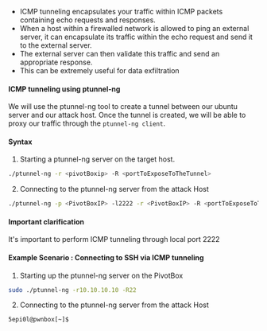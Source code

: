 
- ICMP tunneling encapsulates your traffic within ICMP packets containing echo requests and responses.
- When a host within a firewalled network is allowed to ping an external server, it can encapsulate its traffic within the echo request and send it to the external server.
- The external server can then validate this traffic and send an appropriate response. 
- This can be extremely useful for data exfiltration



#### ICMP tunneling using ptunnel-ng

We will use the ptunnel-ng tool to create a tunnel between our ubuntu server and our attack host. Once the tunnel is created, we will be able to proxy our traffic through the `ptunnel-ng client`.



#### Syntax

1. Starting a ptunnel-ng server on the target host.

```bash
./ptunnel-ng -r <pivotBoxip> -R <portToExposeToTheTunnel>
```


2. Connecting to the ptunnel-ng server from the attack Host

```bash
./ptunnel-ng -p <PivotBoxIP> -l2222 -r <PivotBoxIP> -R <portToExposeToTheTunnel>
```


#### Important clarification

It's important to perform ICMP tunneling through local port 2222





#### Example Scenario : Connecting to SSH via ICMP tunneling


1. Starting up the ptunnel-ng server on the PivotBox 

```bash
sudo ./ptunnel-ng -r10.10.10.10 -R22
```



2. Connecting to the ptunnel-ng server from the attack Host

```bash
5epi0l@pwnbox[~]$ 
```